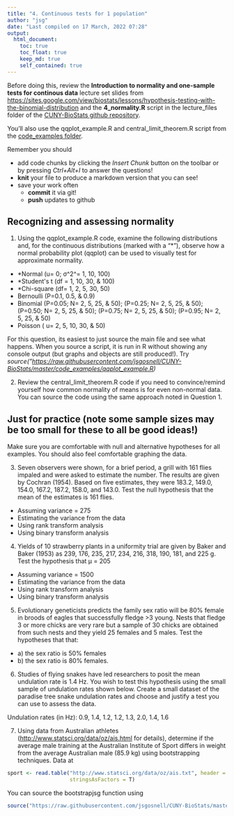 ```yaml
---
title: "4. Continuous tests for 1 population"
author: "jsg"
date: "Last compiled on 17 March, 2022 07:28"
output:
  html_document:
    toc: true
    toc_float: true
    keep_md: true
    self_contained: true
---
```


Before doing this, review the **Introduction to normality and one-sample tests for continous data** lecture set slides from 
https://sites.google.com/view/biostats/lessons/hypothesis-testing-with-the-binomial-distribution and
the  **4_normality.R** script in the lecture_files folder of the
[CUNY-BioStats github repository](https://github.com/jsgosnell/CUNY-BioStats).

You’ll also use the qqplot_example.R and
central_limit_theorem.R script from the 
[code_examples folder](https://github.com/jsgosnell/CUNY-BioStats/tree/master/code_examples).

Remember you should

* add code chunks by clicking the *Insert Chunk* button on the toolbar or by
pressing *Ctrl+Alt+I* to answer the questions!
* **knit** your file to produce a markdown version that you can see!
* save your work often 
  * **commit** it via git!
  * **push** updates to github

## Recognizing and assessing normality 

1. Using the qqplot_example.R code, examine the following distributions and, for 
the continuous distributions (marked with a “*”), observe how a normal probability
plot (qqplot) can be used to visually test for approximate normality.

* *Normal (u= 0; σ^2^= 1, 10, 100) 
* *Student's t (df = 1, 10, 30, & 100) 
* *Chi-square (df= 1, 2, 5, 30, 50)
* Bernoulli (P=0.1, 0.5, & 0.9) 
* Binomial (P=0.05; N= 2, 5, 25, & 50); (P=0.25; N= 2, 5, 25, & 50); (P=0.50; 
N= 2, 5, 25, & 50); (P=0.75; N= 2, 5, 25, & 50); (P=0.95; N= 2, 5, 25, & 50) 
* Poisson ( u= 2, 5, 10, 30, & 50)

For this question, its easiest to just source the main file and see what happens.
When you source a script, it is run in R without showing any console output
(but graphs and objects are still produced!).  Try *source("https://raw.githubusercontent.com/jsgosnell/CUNY-BioStats/master/code_examples/qqplot_example.R)*

2. Review the central_limit_theorem.R code if you need to convince/remind 
yourself how common normality of means is for even non-normal data. You can source the code
using the same approach noted in Question 1.

## Just for practice (note some sample sizes may be too small for these to all be good ideas!)

Make sure you are comfortable with null and alternative hypotheses for all examples. 
You should also feel comfortable graphing the data.

3. Seven observers were shown, for a brief period, a grill with 161 flies impaled 
and were asked to estimate the number. The results are given by Cochran (1954). 
Based on five estimates, they were 183.2, 149.0, 154.0, 167.2, 187.2, 158.0, and 143.0. Test the null hypothesis that the mean of the estimates is 161 flies.

* Assuming variance = 275
* Estimating the variance from the data 
* Using rank transform analysis 
* Using binary transform analysis

4. Yields of 10 strawberry plants in a uniformity trial are given by Baker and 
Baker (1953) as 239, 176, 235, 217, 234, 216, 318, 190, 181, and 225 g. 
Test the hypothesis that µ = 205
* Assuming variance = 1500
* Estimating the variance from the data 
* Using rank transform analysis 
* Using binary transform analysis

5. Evolutionary geneticists predicts the family sex ratio will be 80% female in 
broods of eagles that successfully fledge >3 young. Nests that fledge 3 or more
chicks are very rare but a sample of 30 chicks are obtained from such nests and
they yield 25 females and 5 males. Test the hypotheses that that: 
* a) the sex ratio is 50% females
* b) the sex ratio is 80% females.

6. Studies of flying snakes have led researchers to posit the mean undulation 
rate is 1.4 Hz.  You wish to test this hypothesis using the small sample of 
undulation rates shown below.  Create a small dataset of the paradise tree snake 
undulation rates and choose and justify a test you can use to assess the data.

Undulation rates (in Hz):  0.9, 1.4, 1.2, 1.2, 1.3, 2.0, 1.4, 1.6

7.  Using data from Australian athletes (http://www.statsci.org/data/oz/ais.html 
for details), determine if the average male training at the Australian Institute 
of Sport differs in weight from the average Australian male (85.9 kg) using
bootstrapping techniques. Data at 

```r
sport <- read.table("http://www.statsci.org/data/oz/ais.txt", header = T, 
                    stringsAsFactors = T)
```

You can source the bootstrapjsg function using


```r
source("https://raw.githubusercontent.com/jsgosnell/CUNY-BioStats/master/code_examples/bootstrapjsg.R")
```



